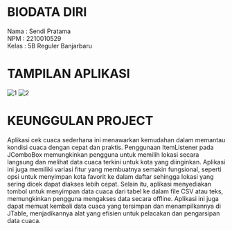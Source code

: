 # BIODATA DIRI

Nama      : Sendi Pratama<br>
NPM       : 2210010529<br>
Kelas     : 5B Reguler Banjarbaru<br>


# TAMPILAN APLIKASI
![1](https://github.com/user-attachments/assets/4dbb64f2-ac67-4025-90ea-5043f1ebf572)
![2](https://github.com/user-attachments/assets/6d0190c7-c3e3-474d-8b12-c63cfd1a0d9b)





# KEUNGGULAN PROJECT
Aplikasi cek cuaca sederhana ini menawarkan kemudahan dalam memantau kondisi cuaca dengan cepat dan praktis. Penggunaan ItemListener pada JComboBox memungkinkan pengguna untuk memilih lokasi secara langsung dan melihat data cuaca terkini untuk kota yang diinginkan. Aplikasi ini juga memiliki variasi fitur yang membuatnya semakin fungsional, seperti opsi untuk menyimpan kota favorit ke dalam daftar sehingga lokasi yang sering dicek dapat diakses lebih cepat. Selain itu, aplikasi menyediakan tombol untuk menyimpan data cuaca dari tabel ke dalam file CSV atau teks, memungkinkan pengguna mengakses data secara offline. Aplikasi ini juga dapat memuat kembali data cuaca yang tersimpan dan menampilkannya di JTable, menjadikannya alat yang efisien untuk pelacakan dan pengarsipan data cuaca.
